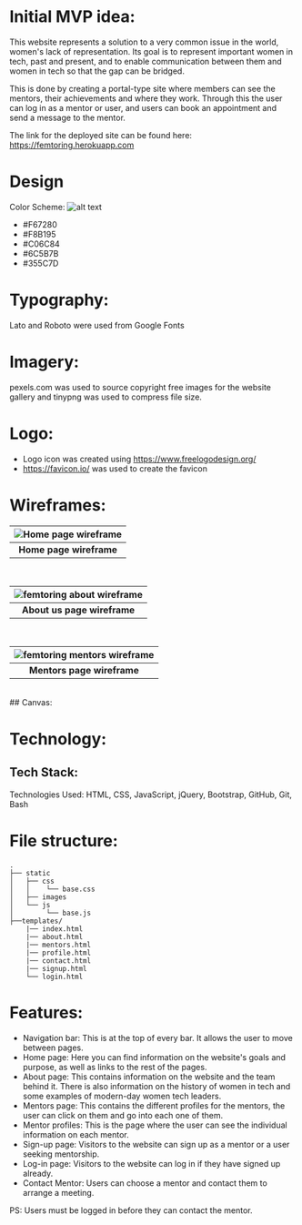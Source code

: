 # Initial MVP idea:

This website represents a solution to a very common issue in the world, women's lack of representation. Its goal is to represent important women in tech, past and present, and to enable communication between them and women in tech so that the gap can be bridged.

This is done by creating a portal-type site where members can see the mentors, their achievements and where they work. Through this the user can log in as a mentor or user, and users can book an appointment and send a message to the mentor.

The link for the deployed site can be found here: https://femtoring.herokuapp.com

# Design

Color Scheme:
![alt text](assets/readme_images/colour-palette.png)

-   #F67280
-   #F8B195
-   #C06C84
-   #6C5B7B
-   #355C7D​

# Typography:
Lato and Roboto were used from Google Fonts​

# Imagery:
pexels.com was used to source copyright free images for the website gallery and tinypng was used to compress file size​.

# Logo:

-   Logo icon was created using https://www.freelogodesign.org/
-   https://favicon.io/ was used to create the favicon

# Wireframes:


| ![Home page wireframe](assets/readme_images/home-page.png) |
| :-------------------------------------------------: |
|             <b>Home page wireframe</b>              |
 <br />

| ![femtoring about wireframe](assets/readme_images/about-page.png) |
| :--------------------------------------------------------: |
|               <b>About us page wireframe</b>               |
 <br />

| ![femtoring mentors wireframe](assets/readme_images/mentors-page.png) |
| :------------------------------------------------------------: |
|                 <b>Mentors page wireframe</b>                  |
 <br />
## Canvas:

# Technology:

## Tech Stack:
​Technologies Used: HTML, CSS, JavaScript, jQuery, Bootstrap, GitHub, Git, Bash

# File structure:
```
.
├── static
│   ├── css
│   │    └── base.css
│   ├── images
│   └── js
│        └── base.js
├──templates/
    |── index.html
    |── about.html
    |── mentors.html
    |── profile.html
    |── contact.html
    |── signup.html
    └── login.html
```
# Features:

- Navigation bar: This is at the top of every bar. It allows the user to move between pages.
- Home page: Here you can find information on the website's goals and purpose, as well as links to the rest of the pages.
- About page: This contains information on the website and the team behind it. There is also information on the history of women in tech and some examples of modern-day women tech leaders.
- Mentors page: This contains the different profiles for the mentors, the user can click on them and go into each one of them.
- Mentor profiles: This is the page where the user can see the individual information on each mentor.
- Sign-up page: Visitors to the website can sign up as a mentor or a user seeking mentorship.
- Log-in page: Visitors to the website can log in if they have signed up already.
- Contact Mentor: Users can choose a mentor and contact them to arrange a meeting.

PS: Users must be logged in before they can contact the mentor.
